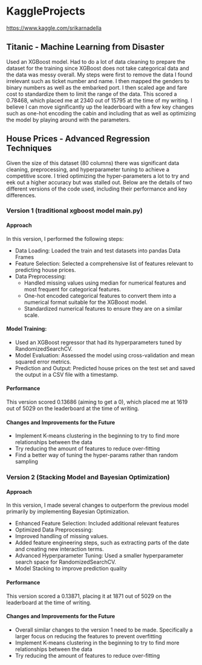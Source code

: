 # KaggleProjects
https://www.kaggle.com/srikarnadella

## Titanic - Machine Learning from Disaster
Used an XGBoost model. Had to do a lot of data cleaning to prepare the dataset for the training since XGBoost does not take categorical data and the data was messy overall. My steps were first to remove the data I found irrelevant such as ticket number and name. I then mapped the genders to binary numbers as well as the embarked port. I then scaled age and fare cost to standardize them to limit the range of the data. This scored a 0.78468, which placed me at 2340 out of 15795 at the time of my writing. I believe I can move significantly up the leaderboard with a few key changes such as one-hot encoding the cabin and including that as well as optimizing the model by playing around with the parameters.


## House Prices - Advanced Regression Techniques
Given the size of this dataset (80 columns) there was significant data cleaning, preprocessing, and hyperparameter tuning to achieve a competitive score. I tried optimizing the hyper-parameters a lot to try and eek out a higher accuracy but was stalled out. Below are the details of two different versions of the code used, including their performance and key differences.

### Version 1 (traditional xgboost model main.py)
#### Approach
In this version, I performed the following steps:
* Data Loading: Loaded the train and test datasets into pandas Data Frames
* Feature Selection: Selected a comprehensive list of features relevant to predicting house prices.
* Data Preprocessing: 
  * Handled missing values using median for numerical features and most frequent for categorical features.
  * One-hot encoded categorical features to convert them into a numerical format suitable for the XGBoost model.
  * Standardized numerical features to ensure they are on a similar scale.

#### Model Training:
* Used an XGBoost regressor that had its hyperparameters tuned by RandomizedSearchCV.
* Model Evaluation: Assessed the model using cross-validation and mean squared error metrics.
* Prediction and Output: Predicted house prices on the test set and saved the output in a CSV file with a timestamp.

#### Performance
This version scored 0.13686 (aiming to get a 0), which placed me at 1619 out of 5029 on the leaderboard at the time of writing.

#### Changes and Improvements for the Future
* Implement K-means clustering in the beginning to try to find more relationships between the data
* Try reducing the amount of features to reduce over-fitting
* Find a better way of tuning the hyper-params rather than random sampling

### Version 2 (Stacking Model and Bayesian Optimization)
#### Approach
In this version, I made several changes to outperform the previous model primarily by implementing Bayesian Optimization.

* Enhanced Feature Selection: Included additional relevant features
* Optimized Data Preprocessing:
 * Improved handling of missing values.
 * Added feature engineering steps, such as extracting parts of the date and creating new interaction terms.
* Advanced Hyperparameter Tuning: Used a smaller hyperparameter search space for RandomizedSearchCV.
* Model Stacking to improve prediction quality

#### Performance
This version scored a 0.13871, placing it at 1871 out of 5029 on the leaderboard at the time of writing. 

#### Changes and Improvements for the Future
* Overall similar changes to the version 1 need to be made. Specifically a larger focus on reducing the features to prevent overfitting
* Implement K-means clustering in the beginning to try to find more relationships between the data
* Try reducing the amount of features to reduce over-fitting
